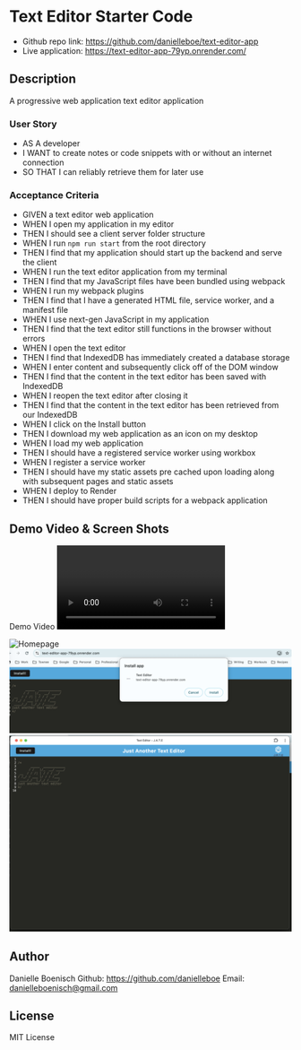 # Text Editor Starter Code
- Github repo link: https://github.com/danielleboe/text-editor-app
- Live application: https://text-editor-app-79yp.onrender.com/

## Description
A progressive web application text editor application

### User Story
- AS A developer
- I WANT to create notes or code snippets with or without an internet connection
- SO THAT I can reliably retrieve them for later use

### Acceptance Criteria
- GIVEN a text editor web application
- WHEN I open my application in my editor
- THEN I should see a client server folder structure
- WHEN I run `npm run start` from the root directory
- THEN I find that my application should start up the backend and serve the client
- WHEN I run the text editor application from my terminal
- THEN I find that my JavaScript files have been bundled using webpack
- WHEN I run my webpack plugins
- THEN I find that I have a generated HTML file, service worker, and a manifest file
- WHEN I use next-gen JavaScript in my application
- THEN I find that the text editor still functions in the browser without errors
- WHEN I open the text editor
- THEN I find that IndexedDB has immediately created a database storage
- WHEN I enter content and subsequently click off of the DOM window
- THEN I find that the content in the text editor has been saved with IndexedDB
- WHEN I reopen the text editor after closing it
- THEN I find that the content in the text editor has been retrieved from our IndexedDB
- WHEN I click on the Install button
- THEN I download my web application as an icon on my desktop
- WHEN I load my web application
- THEN I should have a registered service worker using workbox
- WHEN I register a service worker
- THEN I should have my static assets pre cached upon loading along with subsequent pages and static assets
- WHEN I deploy to Render
- THEN I should have proper build scripts for a webpack application


## Demo Video & Screen Shots
Demo Video
<video controls src="client/src/images/J.A.T.E.mp4" title="Title"></video>


![Homepage](https://file%2B.vscode-resource.vscode-cdn.net/Users/danielleboenisch/workspace/bootcamp/Challenge-19/text-editor-app/client/src/images/Screenshot%202024-09-09%20at%2012.59.01%E2%80%AFPM.png?version%3D1725930746665)
![Browser Prompt](<client/src/images/browswer prompt.png>)
![Web App](client/src/images/expanded-app.png)

## Author
Danielle Boenisch
Github: https://github.com/danielleboe
Email: danielleboenisch@gmail.com

## License
MIT License
